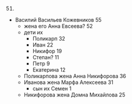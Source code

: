 51.
  * Василий Васильев Кожевников 55
    * жена его Анна Евсеева? 52
    * дети их
      * Поликарп 32
      * Иван 22
      * Никифор 19
      * Степан? 11
      * Петр 9
      * Екатерина 12
    * Поликарпова жена Анна Никифорова 36
    * Иванова жена Марфа Алексеева 31
      * сын их Семен 1
    * Никифорова жена Домна Михайлова 25
